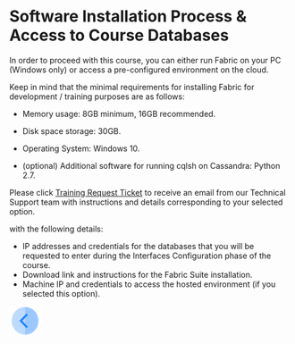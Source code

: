 # Software Installation Process & Access to Course Databases 


In order to proceed with this course, you can either run Fabric on your PC (Windows only) or access a pre-configured environment on the cloud.

Keep in mind that the minimal requirements for installing Fabric for development / training purposes are as follows:
* Memory usage: 8GB minimum, 16GB recommended.
   
* Disk space storage: 30GB.

* Operating System: Windows 10.

* (optional) Additional software for running cqlsh on Cassandra: Python 2.7.

Please click [Training Request Ticket](https:\\www.k2view.com) to receive an email from our Technical Support team with instructions and details corresponding to your selected option.

with the following details:
- IP addresses and credentials for the databases that you will be requested to enter during the Interfaces Configuration phase of the course.
- Download link and instructions for the Fabric Suite installation.
- Machine IP and credentials to access the hosted environment (if you selected this option). 

[<img align="left" width="60" height="54" src="/articles/images/Previous.png">](/academy/Training_Level_1/01_Fabric_Introduction/1_3_course_user_story.md)

